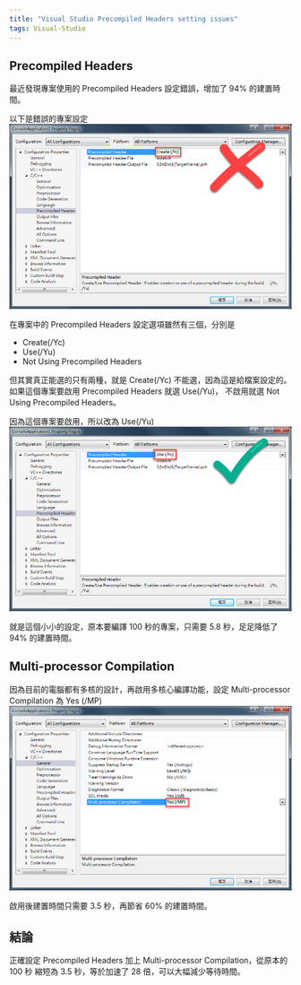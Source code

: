 ```yaml
---
title: "Visual Studio Precompiled Headers setting issues"
tags: Visual-Studio
---
```


## Precompiled Headers
最近發現專案使用的 Precompiled Headers 設定錯誤，增加了 94% 的建置時間。

以下是錯誤的專案設定
![](/assets/images/2018-09-12-visual-studio-precompiled-headers-setting-issues/2018-09-12_20-24-11.png)

在專案中的 Precompiled Headers 設定選項雖然有三個，分別是
* Create(/Yc)
* Use(/Yu)
* Not Using Precompiled Headers

但其實真正能選的只有兩種，就是 Create(/Yc) 不能選，因為這是給檔案設定的。
如果這個專案要啟用 Precompiled Headers 就選 Use(/Yu)，
不啟用就選 Not Using Precompiled Headers。

因為這個專案要啟用，所以改為  Use(/Yu)
![](/assets/images/2018-09-12-visual-studio-precompiled-headers-setting-issues/2018-09-12_20-25-12.png)

就是這個小小的設定，原本要編譯 100 秒的專案，只需要 5.8 秒，足足降低了 94% 的建置時間。

## Multi-processor Compilation
因為目前的電腦都有多核的設計，再啟用多核心編譯功能，設定 Multi-processor Compilation 為 Yes (/MP)
![](/assets/images/2018-09-12-visual-studio-precompiled-headers-setting-issues/2018-09-12_20-32-50.png)

啟用後建置時間只需要 3.5 秒，再節省 60% 的建置時間。

## 結論
正確設定 Precompiled Headers 加上 Multi-processor Compilation，從原本的 100 秒 縮短為 3.5 秒，等於加速了 28 倍，可以大幅減少等待時間。